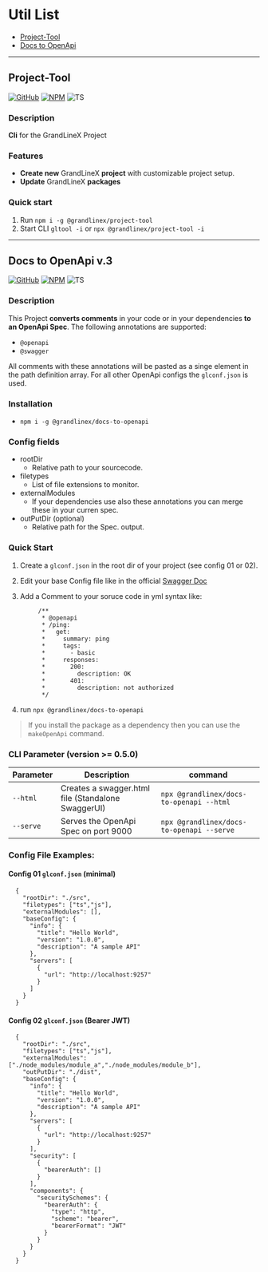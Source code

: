 # Util List

- [Project-Tool](#project-tool)
- [Docs to OpenApi](#docs-to-openapi-v3)


---

## Project-Tool 


[![GitHub](https://badge.fury.io/gh/GrandlineX%2Fproject-tool.svg)](https://github.com/GrandlineX/project-tool)
[![NPM](https://img.shields.io/static/v1?label=NPM&message=Package&color=red&logo=NPM)](https://www.npmjs.com/package/@grandlinex/project-tool)
![TS](https://img.shields.io/static/v1?label=Language&message=TypeScript&color=blue&logo=TypeScript)

### Description

**Cli**  for the GrandLineX Project

### Features

- **Create new** GrandLineX **project** with customizable project setup. 
- **Update** GrandLineX **packages**

### Quick start

1. Run `npm i -g @grandlinex/project-tool`
2. Start CLI `gltool -i` or `npx @grandlinex/project-tool -i`

---

## Docs to OpenApi v.3

[![GitHub](https://badge.fury.io/gh/GrandlineX%2Fdocs-to-openapi.svg)](https://github.com/GrandlineX/docs-to-openapi)
[![NPM](https://img.shields.io/static/v1?label=NPM&message=Package&color=red&logo=NPM)](https://www.npmjs.com/package/@grandlinex/docs-to-openapi)
![TS](https://img.shields.io/static/v1?label=Language&message=TypeScript&color=blue&logo=TypeScript)

### Description

This Project **converts comments** in your code or in your dependencies **to an OpenApi Spec**.
The following annotations are supported:


- `@openapi`
- `@swagger`

All comments with these annotations will be pasted as a singe element in the path definition array.
For all other OpenApi configs the `glconf.json` is used.

### Installation

- `npm i -g @grandlinex/docs-to-openapi`

### Config fields

- rootDir
    - Relative path to your sourcecode.
- filetypes
    -  List of file extensions to monitor.
- externalModules
    - If your dependencies use also these annotations you can merge these in your curren spec.
- outPutDir (optional)
    - Relative path for the Spec. output.

### Quick Start

1. Create a `glconf.json` in the root dir of your project (see config 01 or 02).
2. Edit your base Config file like in the official [Swagger Doc](https://swagger.io/specification/)
3. Add a Comment to your soruce code in yml syntax like:

            /**
             * @openapi
             * /ping:
             *   get:
             *     summary: ping
             *     tags:
             *       - basic
             *     responses:
             *       200:
             *         description: OK
             *       401:
             *         description: not authorized
             */

4. run `npx @grandlinex/docs-to-openapi`

> If you install the package as a dependency then you can use the `makeOpenApi` command.

### CLI Parameter (version >= 0.5.0)

|Parameter|Description|command|
|---|---|---|
|`--html`|Creates a swagger.html file (Standalone SwaggerUI)|`npx @grandlinex/docs-to-openapi --html`|
|`--serve`|Serves the OpenApi Spec on port 9000|`npx @grandlinex/docs-to-openapi --serve`|


### Config File Examples:

#### Config 01 `glconf.json` (minimal)


      {
        "rootDir": "./src",
        "filetypes": ["ts","js"],
        "externalModules": [],
        "baseConfig": {
          "info": {
            "title": "Hello World",
            "version": "1.0.0",
            "description": "A sample API"
          },
          "servers": [
            {
              "url": "http://localhost:9257"
            }
          ]
        }
      }

#### Config 02 `glconf.json` (Bearer JWT)

      {
        "rootDir": "./src",
        "filetypes": ["ts","js"],
        "externalModules": ["./node_modules/module_a","./node_modules/module_b"],
        "outPutDir": "./dist",
        "baseConfig": {
          "info": {
            "title": "Hello World",
            "version": "1.0.0",
            "description": "A sample API"
          },
          "servers": [
            {
              "url": "http://localhost:9257"
            }
          ],
          "security": [
            {
              "bearerAuth": []
            }
          ],
          "components": {
            "securitySchemes": {
              "bearerAuth": {
                "type": "http",
                "scheme": "bearer",
                "bearerFormat": "JWT"
              }
            }
          }
        }
      }
